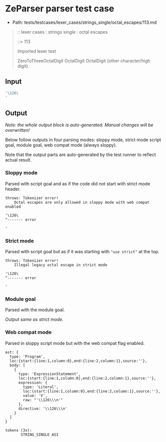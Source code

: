 # ZeParser parser test case

- Path: tests/testcases/lexer_cases/strings_single/octal_escapes/113.md

> :: lexer cases : strings single : octal escapes
>
> ::> 113
>
> Imported lexer test
>
> ZeroToThreeOctalDigit OctalDigit OctalDigit (other character/high digit)

## Input

`````js
'\126\
'
`````

## Output

_Note: the whole output block is auto-generated. Manual changes will be overwritten!_

Below follow outputs in four parsing modes: sloppy mode, strict mode script goal, module goal, web compat mode (always sloppy).

Note that the output parts are auto-generated by the test runner to reflect actual result.

### Sloppy mode

Parsed with script goal and as if the code did not start with strict mode header.

`````
throws: Tokenizer error!
    Octal escapes are only allowed in sloppy mode with web compat enabled

'\126\
^------- error

'
`````

### Strict mode

Parsed with script goal but as if it was starting with `"use strict"` at the top.

`````
throws: Tokenizer error!
    Illegal legacy octal escape in strict mode

'\126\
^------- error

'
`````


### Module goal

Parsed with the module goal.

_Output same as strict mode._

### Web compat mode

Parsed in sloppy script mode but with the web compat flag enabled.

`````
ast: {
  type: 'Program',
  loc:{start:{line:1,column:0},end:{line:2,column:1},source:''},
  body: [
    {
      type: 'ExpressionStatement',
      loc:{start:{line:1,column:0},end:{line:2,column:1},source:''},
      expression: {
        type: 'Literal',
        loc:{start:{line:1,column:0},end:{line:2,column:1},source:''},
        value: 'V',
        raw: "'\\126\\\n'"
      },
      directive: '\\126\\\n'
    }
  ]
}

tokens (3x):
       STRING_SINGLE ASI
`````

